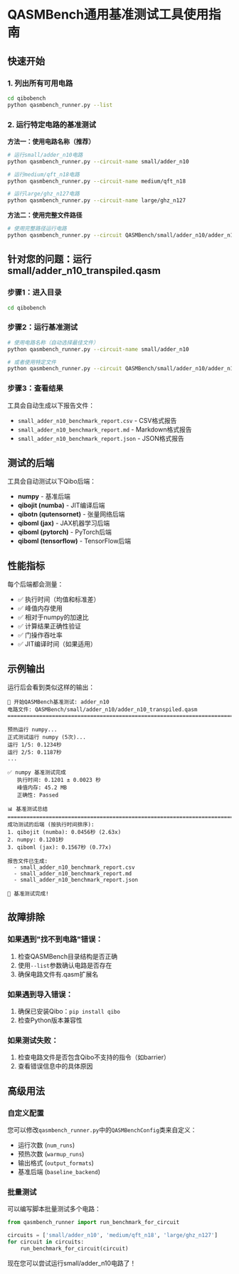 # QASMBench通用基准测试工具使用指南

## 快速开始

### 1. 列出所有可用电路
```bash
cd qibobench
python qasmbench_runner.py --list
```

### 2. 运行特定电路的基准测试

**方法一：使用电路名称（推荐）**
```bash
# 运行small/adder_n10电路
python qasmbench_runner.py --circuit-name small/adder_n10

# 运行medium/qft_n18电路  
python qasmbench_runner.py --circuit-name medium/qft_n18

# 运行large/ghz_n127电路
python qasmbench_runner.py --circuit-name large/ghz_n127
```

**方法二：使用完整文件路径**
```bash
# 使用完整路径运行电路
python qasmbench_runner.py --circuit QASMBench/small/adder_n10/adder_n10_transpiled.qasm
```

## 针对您的问题：运行small/adder_n10_transpiled.qasm

### 步骤1：进入目录
```bash
cd qibobench
```

### 步骤2：运行基准测试
```bash
# 使用电路名称（自动选择最佳文件）
python qasmbench_runner.py --circuit-name small/adder_n10

# 或者使用特定文件
python qasmbench_runner.py --circuit QASMBench/small/adder_n10/adder_n10_transpiled.qasm
```

### 步骤3：查看结果
工具会自动生成以下报告文件：
- `small_adder_n10_benchmark_report.csv` - CSV格式报告
- `small_adder_n10_benchmark_report.md` - Markdown格式报告  
- `small_adder_n10_benchmark_report.json` - JSON格式报告

## 测试的后端

工具会自动测试以下Qibo后端：
- **numpy** - 基准后端
- **qibojit (numba)** - JIT编译后端
- **qibotn (qutensornet)** - 张量网络后端
- **qiboml (jax)** - JAX机器学习后端
- **qiboml (pytorch)** - PyTorch后端
- **qiboml (tensorflow)** - TensorFlow后端

## 性能指标

每个后端都会测量：
- ✅ 执行时间（均值和标准差）
- ✅ 峰值内存使用
- ✅ 相对于numpy的加速比
- ✅ 计算结果正确性验证
- ✅ 门操作吞吐率
- ✅ JIT编译时间（如果适用）

## 示例输出

运行后会看到类似这样的输出：
```
🚀 开始QASMBench基准测试: adder_n10
电路文件: QASMBench/small/adder_n10/adder_n10_transpiled.qasm
================================================================================

预热运行 numpy...
正式测试运行 numpy (5次)...
运行 1/5: 0.1234秒
运行 2/5: 0.1187秒
...

✅ numpy 基准测试完成
   执行时间: 0.1201 ± 0.0023 秒
   峰值内存: 45.2 MB
   正确性: Passed

📊 基准测试总结
================================================================================
成功测试的后端 (按执行时间排序):
1. qibojit (numba): 0.0456秒 (2.63x)
2. numpy: 0.1201秒
3. qiboml (jax): 0.1567秒 (0.77x)

报告文件已生成:
  - small_adder_n10_benchmark_report.csv
  - small_adder_n10_benchmark_report.md
  - small_adder_n10_benchmark_report.json

🎯 基准测试完成!
```

## 故障排除

### 如果遇到"找不到电路"错误：
1. 检查QASMBench目录结构是否正确
2. 使用`--list`参数确认电路是否存在
3. 确保电路文件有.qasm扩展名

### 如果遇到导入错误：
1. 确保已安装Qibo：`pip install qibo`
2. 检查Python版本兼容性

### 如果测试失败：
1. 检查电路文件是否包含Qibo不支持的指令（如barrier）
2. 查看错误信息中的具体原因

## 高级用法

### 自定义配置
您可以修改`qasmbench_runner.py`中的`QASMBenchConfig`类来自定义：
- 运行次数 (`num_runs`)
- 预热次数 (`warmup_runs`) 
- 输出格式 (`output_formats`)
- 基准后端 (`baseline_backend`)

### 批量测试
可以编写脚本批量测试多个电路：
```python
from qasmbench_runner import run_benchmark_for_circuit

circuits = ['small/adder_n10', 'medium/qft_n18', 'large/ghz_n127']
for circuit in circuits:
    run_benchmark_for_circuit(circuit)
```

现在您可以尝试运行small/adder_n10电路了！